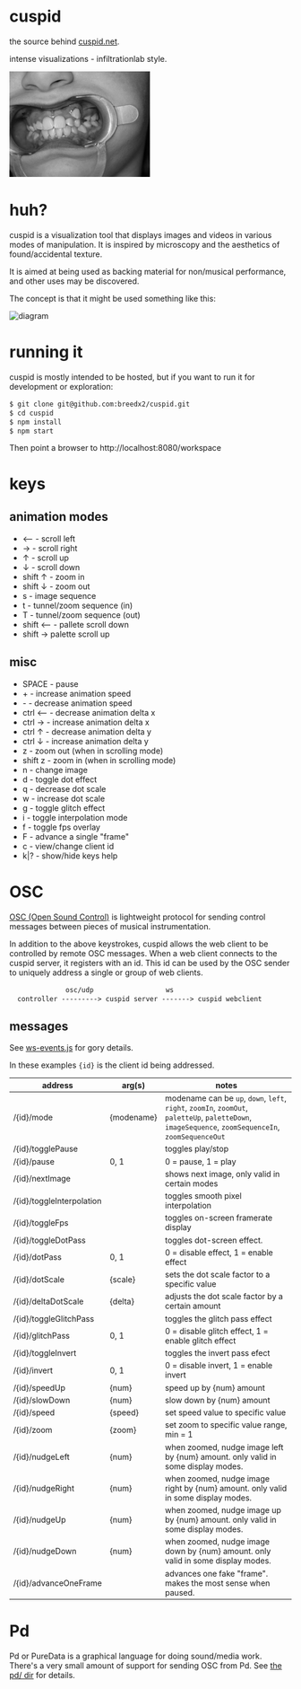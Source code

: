 # cuspid

the source behind [cuspid.net](https://cuspid.net "cuspid.net").

intense visualizations - infiltrationlab style.

![alt text](https://raw.githubusercontent.com/breedx2/cuspid/master/static/cuspid.jpg "cuspid")

# huh?

cuspid is a visualization tool that displays images and videos in various modes of manipulation.  It is inspired by microscopy and the aesthetics of found/accidental texture.

It is aimed at being used as backing material for non/musical performance, and other uses may be discovered.

The concept is that it might be used something like this:

![diagram](https://https://raw.githubusercontent.com/breedx2/cuspid/master/docs/cuspid_topology.svg)


# running it

cuspid is mostly intended to be hosted, but if you want to run it for development or exploration:

```
$ git clone git@github.com:breedx2/cuspid.git
$ cd cuspid
$ npm install
$ npm start
```

Then point a browser to http://localhost:8080/workspace

# keys

## animation modes
* ⟵ - scroll left
* → - scroll right
* ↑ - scroll up
* ↓ - scroll down
* shift ↑ - zoom in
* shift ↓ - zoom out
* s - image sequence
* t - tunnel/zoom sequence (in)
* T - tunnel/zoom sequence (out)
* shift ⟵ - pallete scroll down
* shift →  palette scroll up

## misc
* SPACE - pause
* \+ - increase animation speed
* \- - decrease animation speed
* ctrl ⟵ - decrease animation delta x
* ctrl → - increase animation delta x
* ctrl ↑ - decrease animation delta y
* ctrl ↓ - increase animation delta y  
* z - zoom out (when in scrolling mode)
* shift z - zoom in (when in scrolling mode)
* n - change image
* d - toggle dot effect
* q - decrease dot scale
* w - increase dot scale
* g - toggle glitch effect
* i - toggle interpolation mode
* f - toggle fps overlay
* F - advance a single "frame"
* c - view/change client id
* k|? - show/hide keys help

# OSC

[OSC (Open Sound Control)](http://opensoundcontrol.org/) is lightweight protocol for sending control messages between pieces of musical instrumentation.

In addition to the above keystrokes, cuspid allows the web client to be controlled by remote OSC messages.  When a web client connects to the cuspid server, it registers with an id.  This id can be used by the OSC sender to uniquely address a single or group of web clients.

```
              osc/udp                  ws
  controller ---------> cuspid server -------> cuspid webclient
```

## messages

See [ws-events.js](../master/src/ws-events.js) for gory details.

In these examples `{id}` is the client id being addressed.

| address                   | arg(s)       | notes        |
| ------------------------- |--------------| -------------|
| /{id}/mode                | {modename}   | modename can be `up`, `down`, `left`, `right`, `zoomIn`, `zoomOut`, `paletteUp`, `paletteDown`, `imageSequence`, `zoomSequenceIn`, `zoomSequenceOut`
| /{id}/togglePause         |              | toggles play/stop
| /{id}/pause               | 0, 1         | 0 = pause, 1 = play             
| /{id}/nextImage           |              | shows next image, only valid in certain modes
| /{id}/toggleInterpolation |              | toggles smooth pixel interpolation
| /{id}/toggleFps           |              | toggles on-screen framerate display
| /{id}/toggleDotPass       |              | toggles dot-screen effect.  
| /{id}/dotPass             | 0, 1         | 0 = disable effect, 1 = enable effect
| /{id}/dotScale            | {scale}      | sets the dot scale factor to a specific value
| /{id}/deltaDotScale       | {delta}      | adjusts the dot scale factor by a certain amount
| /{id}/toggleGlitchPass    |              | toggles the glitch pass effect
| /{id}/glitchPass          | 0, 1         | 0 = disable glitch effect, 1 = enable glitch effect
| /{id}/toggleInvert        |              | toggles the invert pass efect
| /{id}/invert              | 0, 1         | 0 = disable invert, 1 = enable invert
| /{id}/speedUp             | {num}        | speed up by {num} amount
| /{id}/slowDown            | {num}        | slow down by  {num} amount
| /{id}/speed               | {speed}      | set speed value to specific value
| /{id}/zoom                | {zoom}       | set zoom to specific value range, min = 1
| /{id}/nudgeLeft           | {num}        | when zoomed, nudge image left by {num} amount.  only valid in some display modes.
| /{id}/nudgeRight          | {num}        | when zoomed, nudge image right by {num} amount.  only valid in some display modes.
| /{id}/nudgeUp             | {num}        | when zoomed, nudge image up by {num} amount.  only valid in some display modes.
| /{id}/nudgeDown           | {num}        | when zoomed, nudge image down by {num} amount.  only valid in some display modes.
| /{id}/advanceOneFrame     |              | advances one fake "frame". makes the most sense when paused.

# Pd

Pd or PureData is a graphical language for doing sound/media work.  There's a very small amount of support for sending OSC from Pd.  See [the pd/ dir](../master/pd) for details.
